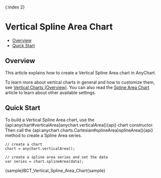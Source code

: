 {:index 2}
# Vertical Spline Area Chart

* [Overview](#overview)
* [Quick Start](#quick_start)

## Overview

This article explains how to create a Vertical Spline Area chart in AnyChart.

To learn more about vertical charts in general and how to customize them, see [Vertical Charts (Overview)](Overview).  You can also read the [Spline Area Chart](../Spline_Area_Chart) article to learn about other available settings.

## Quick Start

To build a Vertical Spline Area chart, use the {api:anychart#verticalArea}anychart.verticalArea(){api} chart constructor. Then call the {api:anychart.charts.Cartesian#splineArea}splineArea(){api} method to create a Spline Area series.

```
// create a chart
chart = anychart.verticalArea();

// create a spline area series and set the data
var series = chart.splineArea(data);
```

{sample}BCT\_Vertical\_Spline\_Area\_Chart{sample}